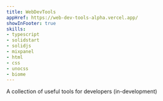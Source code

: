 ```yaml
---
title: WebDevTools 
appHref: https://web-dev-tools-alpha.vercel.app/
showInFooter: true
skills:
- typescript
- solidstart
- solidjs
- mixpanel
- html
- css
- unocss
- biome
---
```


A collection of useful tools for developers (in-development)
